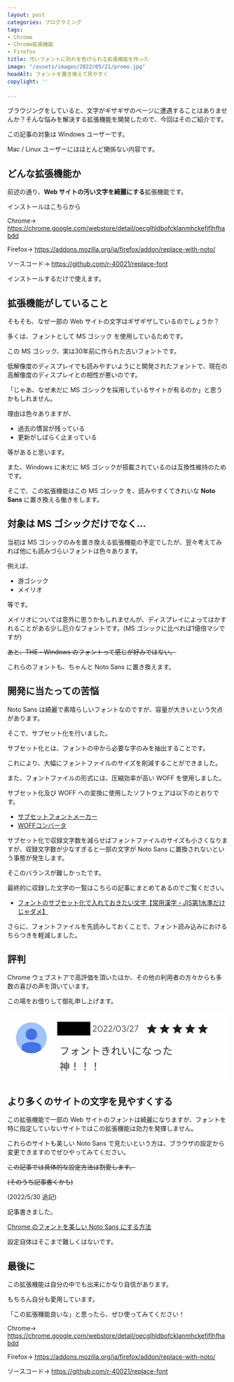 ```yaml
---
layout: post
categories: プログラミング
tags:
- Chrome
- Chrome拡張機能
- Firefox
title: 汚いフォントに別れを告げられる拡張機能を作った
image: "/assets/images/2022/05/21/promo.jpg"
headAlt: フォントを置き換えて見やすく
copylight: ''

---
```

ブラウジングをしていると、文字がギザギザのページに遭遇することはありませんか？そんな悩みを解決する拡張機能を開発したので、今回はそのご紹介です。

<div class="success-card">

この記事の対象は Windows ユーザーです。

Mac / Linux ユーザーにはほとんど関係ない内容です。

</div>

## どんな拡張機能か

前述の通り、**Web サイトの汚い文字を綺麗にする**拡張機能です。

インストールはこちらから

Chrome→ <a href="https://chrome.google.com/webstore/detail/oecglhldbofcklanmhckefiflhfhabdd" target="_blank" rel="noopener noreferrer">https://chrome.google.com/webstore/detail/oecglhldbofcklanmhckefiflhfhabdd</a>

Firefox→ <a href="https://addons.mozilla.org/ja/firefox/addon/replace-with-noto/" target="_blank" rel="noopener noreferrer">https://addons.mozilla.org/ja/firefox/addon/replace-with-noto/</a>

ソースコード→ <a href="https://github.com/r-40021/replace-font" target="_blank" rel="noopener noreferrer">https://github.com/r-40021/replace-font</a>

インストールするだけで使えます。

## 拡張機能がしていること

そもそも、なぜ一部の Web サイトの文字はギザギザしているのでしょうか？

多くは、フォントとして MS ゴシック を使用しているためです。

この MS ゴシック、実は30年前に作られた古いフォントです。

低解像度のディスプレイでも読みやすいようにと開発されたフォントで、現在の高解像度のディスプレイとの相性が悪いのです。

「じゃあ、なぜ未だに MS ゴシックを採用しているサイトが有るのか」と思うかもしれません。

理由は色々ありますが、

* 過去の慣習が残っている
* 更新がしばらく止まっている

等があると思います。

また、Windows に未だに MS ゴシックが搭載されているのは互換性維持のためです。

そこで、この拡張機能はこの MS ゴシック を、読みやすくてきれいな **Noto Sans** に置き換える働きをします。

## 対象は MS ゴシックだけでなく…

当初は MS ゴシックのみを置き換える拡張機能の予定でしたが、翌々考えてみれば他にも読みづらいフォントは色々あります。

例えば、

* 游ゴシック
* メイリオ

等です。

メイリオについては意外に思うかもしれませんが、ディスプレイによってはかすれることがある少し厄介なフォントです。(MS ゴシックに比べれば1億倍マシですが)

~~あと、THE・Windows のフォントって感じが好みではない。~~

これらのフォントも、ちゃんと Noto Sans に置き換えます。

## 開発に当たっての苦悩

Noto Sans は綺麗で素晴らしいフォントなのですが、容量が大きいという欠点があります。

そこで、サブセット化を行いました。

サブセット化とは、フォントの中から必要な字のみを抽出することです。

これにより、大幅にフォントファイルのサイズを削減することができました。

また、フォントファイルの形式には、圧縮効率が高い WOFF を使用しました。

サブセット化及び WOFF への変換に使用したソフトウェアは以下のとおりです。

* <a href="https://opentype.jp/subsetfontmk.htm" target="_blank" rel="noopener noreferrer">サブセットフォントメーカー</a>
* <a href="https://opentype.jp/woffconv.htm" target="_blank" rel="noopener noreferrer">WOFFコンバータ</a>

サブセット化で収録文字数を減らせばフォントファイルのサイズも小さくなりますが、収録文字数が少なすぎると一部の文字が Noto Sans に置換されないという事態が発生します。

そこのバランスが難しかったです。

最終的に収録した文字の一覧はこちらの記事にまとめてあるのでご覧ください。

* [フォントのサブセット化で入れておきたい文字【常用漢字・JIS第1水準だけじゃダメ】](https://blog.frogapp.net/2022-05/subset)

さらに、フォントファイルを先読みしておくことで、フォント読み込みにおけるちらつきを軽減しました。

## 評判

Chrome ウェブストアで高評価を頂いたほか、その他の利用者の方々からも多数の喜びの声を頂いています。

この場をお借りして御礼申し上げます。

![Chromeウェブストアでのレビュー「フォントきれいになった。神！！！」](/assets/images/2022/05/21/review.jpg)

## より多くのサイトの文字を見やすくする

この拡張機能で一部の Web サイトのフォントは綺麗になりますが、フォントを特に指定していないサイトではこの拡張機能は効力を発揮しません。

これらのサイトも美しい Noto Sans で見たいという方は、ブラウザの設定から変更できますのでぜひやってみてください。

~~この記事では具体的な設定方法は割愛します。~~

~~(そのうち記事書くかも)~~

(2022/5/30 追記)

記事書きました。

[Chrome のフォントを美しい Noto Sans にする方法](https://blog.frogapp.net/2022-05/font)

設定自体はそこまで難しくはないです。

## 最後に

この拡張機能は自分の中でも出来にかなり自信があります。

もちろん自分も愛用しています。

「この拡張機能良いな」と思ったら、ぜひ使ってみてください！

Chrome→ <a href="https://chrome.google.com/webstore/detail/oecglhldbofcklanmhckefiflhfhabdd" target="_blank" rel="noopener noreferrer">https://chrome.google.com/webstore/detail/oecglhldbofcklanmhckefiflhfhabdd</a>

Firefox→ <a href="https://addons.mozilla.org/ja/firefox/addon/replace-with-noto/" target="_blank" rel="noopener noreferrer">https://addons.mozilla.org/ja/firefox/addon/replace-with-noto/</a>

ソースコード→ <a href="https://github.com/r-40021/replace-font" target="_blank" rel="noopener noreferrer">https://github.com/r-40021/replace-font</a>